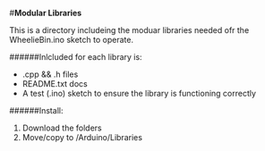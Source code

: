 #**Modular Libraries**

This is a directory includeing the moduar libraries needed ofr the WheelieBin.ino sketch to operate.

######Inlcluded for each library is:
  - .cpp && .h files
  - README.txt docs
  - A test (.ino) sketch to ensure the library is functioning correctly 
  
######Install:
1. Download the folders
2. Move/copy to <path to Arduino>/Arduino/Libraries

